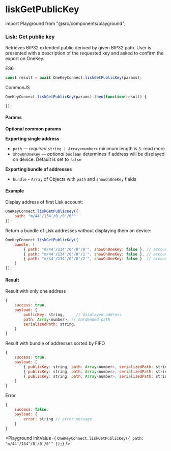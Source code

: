 # liskGetPublicKey

import Playground from "@src/components/playground";

### Lisk: Get public key

Retrieves BIP32 extended public derived by given BIP32 path. User is presented with a description of the requested key and asked to confirm the export on OneKey.

ES6

```javascript
const result = await OneKeyConnect.liskGetPublicKey(params);
```

CommonJS

```javascript
OneKeyConnect.liskGetPublicKey(params).then(function(result) {

});
```

#### Params

**Optional common params**

**Exporting single address**

* `path` — _required_ `string | Array<number>` minimum length is `3`. read more
* `showOnOneKey` — _optional_ `boolean` determines if address will be displayed on device. Default is set to `false`

**Exporting bundle of addresses**

* `bundle` - `Array` of Objects with `path` and `showOnOneKey` fields

#### Example

Display address of first Lisk account:

```javascript
OneKeyConnect.liskGetPublicKey({
    path: "m/44'/134'/0'/0'/0'"
});
```

Return a bundle of Lisk addresses without displaying them on device:

```javascript
OneKeyConnect.liskGetPublicKey({
    bundle: [
        { path: "m/44'/134'/0'/0'/0'", showOnOneKey: false }, // account 1
        { path: "m/44'/134'/0'/0'/1'", showOnOneKey: false }, // account 2
        { path: "m/44'/134'/0'/0'/2'", showOnOneKey: false }  // account 3
    ]
});
```

#### Result

Result with only one address

```javascript
{
    success: true,
    payload: {
        publicKey: string,     // displayed address
        path: Array<number>, // hardended path
        serializedPath: string,
    }
}
```

Result with bundle of addresses sorted by FIFO

```javascript
{
    success: true,
    payload: [
        { publicKey: string, path: Array<number>, serializedPath: string }, // account 1
        { publicKey: string, path: Array<number>, serializedPath: string }, // account 2
        { publicKey: string, path: Array<number>, serializedPath: string }  // account 3
    ]
}
```

Error

```javascript
{
    success: false,
    payload: {
        error: string // error message
    }
}
```

\<Playground initValue={ `OneKeyConnect.liskGetPublicKey({ path: "m/44'/134'/0'/0'/0'" });`} />

